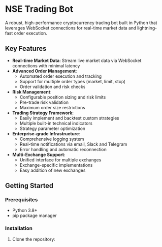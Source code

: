# NSE Trading Bot

A robust, high-performance cryptocurrency trading bot built in Python that leverages WebSocket connections for real-time market data and lightning-fast order execution.

## Key Features

- **Real-time Market Data**: Stream live market data via WebSocket connections with minimal latency
- **Advanced Order Management**: 
  - Automated order execution and tracking
  - Support for multiple order types (market, limit, stop)
  - Order validation and risk checks
- **Risk Management**:
  - Configurable position sizing and risk limits
  - Pre-trade risk validation
  - Maximum order size restrictions
- **Trading Strategy Framework**:
  - Easily implement and backtest custom strategies
  - Multiple built-in technical indicators
  - Strategy parameter optimization
- **Enterprise-grade Infrastructure**:
  - Comprehensive logging system
  - Real-time notifications via email, Slack and Telegram
  - Error handling and automatic reconnection
- **Multi-Exchange Support**:
  - Unified interface for multiple exchanges
  - Exchange-specific implementations
  - Easy addition of new exchanges

## Getting Started

### Prerequisites
- Python 3.8+
- pip package manager

### Installation

1. Clone the repository:
